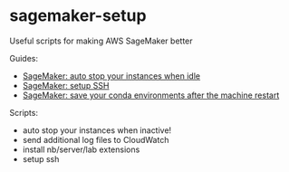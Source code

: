 # sagemaker-setup
Useful scripts for making AWS SageMaker better

Guides:
- [SageMaker: auto stop your instances when idle](https://biasandvariance.com/sagemaker-stop-your-instances-when-idle/)
- [SageMaker: setup SSH](https://biasandvariance.com/sagemaker-ssh-setup/)
- [SageMaker: save your conda environments after the machine restart](https://biasandvariance.com/sagemaker-save-your-conda-environments/)

Scripts:
- auto stop your instances when inactive!
- send additional log files to CloudWatch
- install nb/server/lab extensions
- setup ssh
